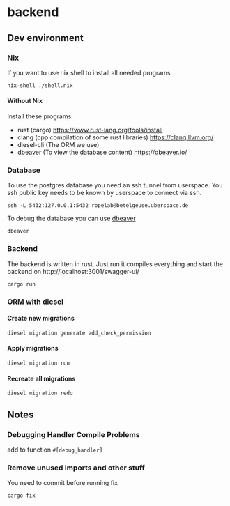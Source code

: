 # backend

## Dev environment 

### Nix
If you want to use nix shell to install all needed programs
```shell
nix-shell ./shell.nix
```

#### Without Nix 
Install these programs:
- rust (cargo) https://www.rust-lang.org/tools/install
- clang (cpp compilation of some rust libraries) https://clang.llvm.org/
- diesel-cli (The ORM we use)
- dbeaver (To view the database content) https://dbeaver.io/


### Database
To use the postgres database you need an ssh tunnel from userspace.
You ssh public key needs to be known by userspace to connect via ssh.
```shell
ssh -L 5432:127.0.0.1:5432 ropelab@betelgeuse.uberspace.de
```

To debug the database you can use [dbeaver](https://dbeaver.io/)
```shell
dbeaver
```

### Backend
The backend is written in rust. 
Just run it compiles everything and start the backend on http://localhost:3001/swagger-ui/
```shell
cargo run
```

### ORM with diesel

#### Create new migrations
```shell
diesel migration generate add_check_permission
```

#### Apply migrations
```shell
diesel migration run
```

#### Recreate all migrations
```shell
diesel migration redo
```

## Notes
### Debugging Handler Compile Problems 
add to function `#[debug_handler]`

### Remove unused imports and other stuff 
You need to commit before running fix
```shell
cargo fix
```